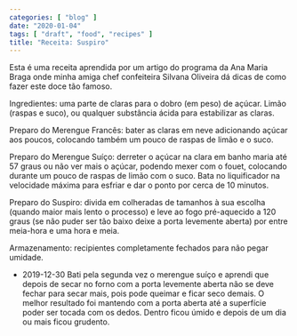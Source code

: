 ```yaml
---
categories: [ "blog" ]
date: "2020-01-04"
tags: [ "draft", "food", "recipes" ]
title: "Receita: Suspiro"
---
```

Esta é uma receita aprendida por um artigo do programa da Ana Maria
Braga onde minha amiga chef confeiteira Silvana Oliveira dá dicas de
como fazer este doce tão famoso.

Ingredientes: uma parte de claras para o dobro (em peso) de
açúcar. Limão (raspas e suco), ou qualquer substância ácida para
estabilizar as claras.

Preparo do Merengue Francês: bater as claras em neve adicionando açúcar
aos poucos, colocando também um pouco de raspas de limão e o suco.

Preparo do Merengue Suíço: derreter o açúcar na clara em banho maria
até 57 graus ou não ver mais o açúcar, podendo mexer com o fouet,
colocando durante um pouco de raspas de limão com o suco. Bata no
liquificador na velocidade máxima para esfriar e dar o ponto por cerca
de 10 minutos.

Preparo do Suspiro: divida em colheradas de tamanhos à sua escolha
(quando maior mais lento o processo) e leve ao fogo pré-aquecido a
120 graus (se não puder ser tão baixo deixe a porta levemente aberta)
por entre meia-hora e uma hora e meia.

Armazenamento: recipientes completamente fechados para não pegar
umidade.

 - 2019-12-30 Bati pela segunda vez o merengue suíço e aprendi que
 depois de secar no forno com a porta levemente aberta não se deve
 fechar para secar mais, pois pode queimar e ficar seco demais. O melhor
 resultado foi mantendo com a porta aberta até a superfície poder ser
 tocada com os dedos. Dentro ficou úmido e depois de um dia ou mais
 ficou grudento.
